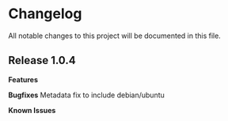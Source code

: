 # Changelog

All notable changes to this project will be documented in this file.

## Release 1.0.4

**Features**

**Bugfixes**
Metadata fix to include debian/ubuntu

**Known Issues**
